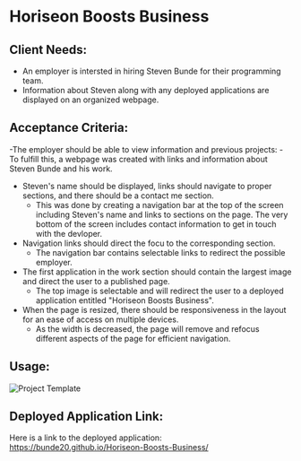 # Horiseon Boosts Business

## Client Needs:
- An employer is intersted in hiring Steven Bunde for their programming team.
- Information about Steven along with any deployed applications are displayed on an organized webpage.

## Acceptance Criteria:
-The employer should be able to view information and previous projects:
    - To fulfill this, a webpage was created with links and information about Steven Bunde and his work.
- Steven's name should be displayed, links should navigate to proper sections, and there should be a contact me section.
    - This was done by creating a navigation bar at the top of the screen including Steven's name and links to sections on the page. The very bottom of the screen includes contact information to get in touch with the devloper.
- Navigation links should direct the focu to the corresponding section.
    - The navigation bar contains selectable links to redirect the possible employer.
- The first application in the work section should contain the largest image and direct the user to a published page.
    - The top image is selectable and will redirect the user to a deployed application entitled "Horiseon Boosts Business".
- When the page is resized, there should be responsiveness in the layout for an ease of access on multiple devices.
    - As the width is decreased, the page will remove and refocus different aspects of the page for efficient navigation.

## Usage:
![Project Template](https://github.com/Bunde20/Steven-Bundes-Portfolio/assets/135177057/88a6a0f6-b617-4e79-9ef8-379da4a451f6)

## Deployed Application Link:
Here is a link to the deployed application: https://bunde20.github.io/Horiseon-Boosts-Business/

